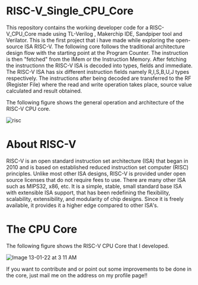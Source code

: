 # RISC-V_Single_CPU_Core
This repository contains the  working developer code for a RISC-V_CPU_Core made using TL-Verilog , Makerchip IDE, Sandpiper tool and Verilator. This is the first project that i have made while exploring the open-source ISA RISC-V. 
The following core follows the traditional architecture design flow with the starting point at the Program Counter. The instruction is then "fetched" from the IMem or the Instruction Memory. After fetching the instructionn the RISC-V ISA is decoded into types, fields and immediate. The RISC-V ISA has six different instruction fields namely R,I,S,B,U,J types respectively. The instructions after being decoded are transferred to the RF (Register File) where the read and write operation takes place, source value calculated and result obtained.

The following figure shows the general operation and architecture of the RISC-V CPU core.

![risc](https://user-images.githubusercontent.com/85869106/149224598-85653c5b-d0be-44b8-8c85-0c21b856141f.jpg)

# About RISC-V
RISC-V is an open standard instruction set architecture (ISA) that began in 2010 and is based on established reduced instruction set computer (RISC) principles. Unlike most other ISA designs, RISC-V is provided under open source licenses that do not require fees to use. There are many other ISA such as MIPS32, x86, etc.
It is a simple, stable, small standard base ISA with extensible ISA support, that has been redefining the flexibility, scalability, extensibility, and modularity of chip designs. Since it is freely available, it provides it a higher edge compared to other ISA's.

# The CPU Core

The following figure shows the RISC-V CPU Core that I developed.

![Image 13-01-22 at 3 11 AM](https://user-images.githubusercontent.com/85869106/149225748-e6fad9c9-7417-4093-9179-8451522d702c.jpg)

If you want to contribute and or point out some improvements to be done in the core, just mail me on the address on my profile page!!
